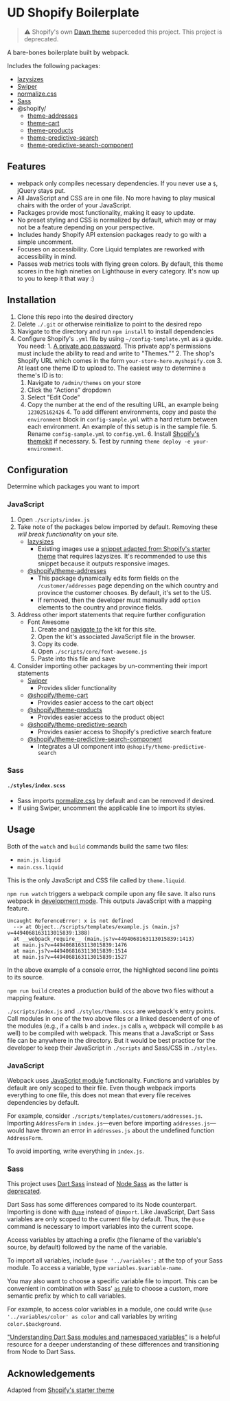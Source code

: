 # UD Shopify Boilerplate

> :warning: Shopify's own [Dawn theme](https://github.com/Shopify/dawn) superceded this project. This project is deprecated.

A bare-bones boilerplate built by webpack.

Includes the following packages:
 - [lazysizes](https://github.com/aFarkas/lazysizes)
 - [Swiper](https://github.com/nolimits4web/swiper)
 - [normalize.css](https://github.com/necolas/normalize.css/)
 - [Sass](https://github.com/sass/dart-sass)
 - @shopify/
   - [theme-addresses](https://github.com/Shopify/theme-scripts/tree/master/packages/theme-addresses)
   - [theme-cart](https://github.com/Shopify/theme-scripts/tree/master/packages/theme-cart)
   - [theme-products](https://github.com/Shopify/theme-scripts/tree/master/packages/theme-product)
   - [theme-predictive-search](https://github.com/Shopify/theme-scripts/tree/master/packages/theme-predictive-search)
   - [theme-predictive-search-component](https://github.com/Shopify/theme-scripts/tree/master/packages/theme-predictive-search)

## Features

 - webpack only compiles necessary dependencies. If you never use a `$`, jQuery stays put.
 - All JavaScript and CSS are in one file. No more having to play musical chairs with the order of your JavaScript.
 - Packages provide most functionality, making it easy to update.
 - No preset styling and CSS is normalized by default, which may or may not be a feature depending on your perspective.
 - Includes handy Shopify API extension packages ready to go with a simple uncomment.
 - Focuses on accessibility. Core Liquid templates are reworked with accessibility in mind.
 - Passes web metrics tools with flying green colors. By default, this theme scores in the high nineties on Lighthouse in every category. It's now up to you to keep it that way :)

## Installation

  1. Clone this repo into the desired directory
  2. Delete `./.git` or otherwise reinitialize to point to the desired repo
  3. Navigate to the directory and run `npm install` to install dependencies
  4. Configure Shopify's `.yml` file by using `~/config-template.yml` as a guide. You need:
    1. [A private app password](https://help.shopify.com/en/manual/apps/private-apps#generate-credentials-from-the-shopify-admin). This private app's permissions must include the ability to read and write to "Themes.""
    2. The shop's Shopify URL which comes in the form `your-store-here.myshopify.com`
    3. At least one theme ID to upload to. The easiest way to determine a theme's ID is to:
      1. Navigate to `/admin/themes` on your store
      2. Click the "Actions" dropdown
      3. Select "Edit Code"
      4. Copy the number at the end of the resulting URL, an example being `123025162426`
    4. To add different environments, copy and paste the `environment` block in `config-sample.yml` with a hard return between each environment. An example of this setup is in the sample file.
    5. Rename `config-sample.yml` to `config.yml`.
    6. Install [Shopify's themekit](https://github.com/Shopify/themekit) if necessary.
    5. Test by running `theme deploy -e your-environment`.

## Configuration

Determine which packages you want to import

### JavaScript
  1. Open `./scripts/index.js`
  2. Take note of the packages below imported by default. Removing these _will break functionality_ on your site.
     - [lazysizes](https://github.com/aFarkas/lazysizes)
       - Existing images use a [snippet adapted from Shopify's starter theme](https://github.com/Shopify/starter-theme/blob/master/src/snippets/responsive-image.liquid) that requires lazysizes. It's recommended to use this snippet because it outputs responsive images.
     - [@shopify/theme-addresses](https://github.com/Shopify/theme-scripts/tree/master/packages/theme-addresses)
       - This package dynamically edits form fields on the `/customer/addresses` page depending on the which country and province the customer chooses. By default, it's set to the US.
       - If removed, then the developer must manually add `option` elements to the country and province fields.
  3. Address other import statements that require further configuration
     - Font Awesome
       1. Create and [navigate to](https://fontawesome.com/kits) the kit for this site.
       2. Open the kit's associated JavaScript file in the browser.
       3. Copy its code.
       4. Open `./scripts/core/font-awesome.js`
       5. Paste into this file and save
  4. Consider importing other packages by un-commenting their import statements
     - [Swiper](https://github.com/nolimits4web/swiper)
       - Provides slider functionality
     - [@shopify/theme-cart](https://github.com/Shopify/theme-scripts/tree/master/packages/theme-cart)
       - Provides easier access to the cart object
     - [@shopify/theme-products](https://github.com/Shopify/theme-scripts/tree/master/packages/theme-product)
       - Provides easier access to the product object
     - [@shopify/theme-predictive-search](https://github.com/Shopify/theme-scripts/tree/master/packages/theme-predictive-search)
       - Provides easier access to Shopify's predictive search feature
     - [@shopify/theme-predictive-search-component](https://github.com/Shopify/theme-scripts/tree/master/packages/theme-predictive-search)
       - Integrates a UI component into `@shopify/theme-predictive-search`

### Sass
#### `./styles/index.scss`
  - Sass imports [normalize.css](https://github.com/necolas/normalize.css/) by default and can be removed if desired.
  - If using Swiper, uncomment the applicable line to import its styles.

## Usage

Both of the `watch` and `build` commands build the same two files:
 - `main.js.liquid`
 - `main.css.liquid`

This is the only JavaScript and CSS file called by `theme.liquid`.

`npm run watch` triggers a webpack compile upon any file save. It also runs webpack in [development mode](https://webpack.js.org/configuration/mode/). This outputs JavaScript with a mapping feature.
```
Uncaught ReferenceError: x is not defined
  --> at Object../scripts/templates/example.js (main.js?v=4494068163113015839:1388)
  at __webpack_require__ (main.js?v=4494068163113015839:1413)
  at main.js?v=4494068163113015839:1476
  at main.js?v=4494068163113015839:1514
  at main.js?v=4494068163113015839:1527
```
In the above example of a console error, the highlighted second line points to its source.

`npm run build` creates a production build of the above two files without a mapping feature.

`./scripts/index.js` and `./styles/theme.scss` are webpack's entry points. Call modules in one of the two above files or a linked descendent of one of the modules (e.g., if `a` calls `b` and `index.js` calls `a`, webpack will compile `b` as well) to be compiled with webpack. This means that a JavaScript or Sass file can be anywhere in the directory. But it would be best practice for the developer to keep their JavaScript in `./scripts` and Sass/CSS in `./styles`.

### JavaScript

Webpack uses [JavaScript module](https://developer.mozilla.org/en-US/docs/Web/JavaScript/Guide/Modules) functionality. Functions and variables by default are only scoped to their file. Even though webpack imports everything to one file, this does not mean that every file receives dependencies by default.

For example, consider `./scripts/templates/customers/addresses.js`. Importing `AddressForm` in `index.js`—even before importing `addresses.js`—would have thrown an error in `addresses.js` about the undefined function `AddressForm`.

To avoid importing, write everything in `index.js`.

### Sass

This project uses [Dart Sass](https://github.com/sass/dart-sass) instead of [Node Sass](https://github.com/sass/node-sass) as the latter is [deprecated](https://sass-lang.com/blog/libsass-is-deprecated).

Dart Sass has some differences compared to its Node counterpart. Importing is done with [`@use`](https://sass-lang.com/documentation/at-rules/use) instead of `@import`. Like JavaScript, Dart Sass variables are only scoped to the current file by default. Thus, the `@use` command is necessary to import variables into the current scope.

Access variables by attaching a prefix (the filename of the variable's source, by default) followed by the name of the variable.

To import all variables, include `@use '../variables';` at the top of your Sass module. To access a variable, type `variables.$variable-name`.

You may also want to choose a specific variable file to import. This can be convenient in combination with Sass' [`as` rule](https://sass-lang.com/documentation/at-rules/use#choosing-a-namespace) to choose a custom, more semantic prefix by which to call variables.

For example, to access color variables in a module, one could write `@use '../variables/color' as color` and call variables by writing `color.$background`.

["Understanding Dart Sass modules and namespaced variables"](https://rimdev.io/understanding-dart-sass-modules-and-name-spaced-variables/) is a helpful resource for a deeper understanding of these differences and transitioning from Node to Dart Sass.

## Acknowledgements

Adapted from [Shopify's starter theme](https://github.com/Shopify/starter-theme)
